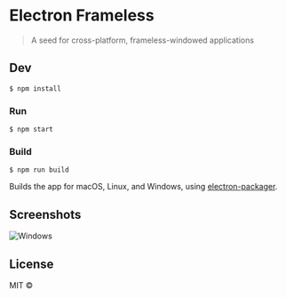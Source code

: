 # Electron Frameless

> A seed for cross-platform, frameless-windowed applications


## Dev

```
$ npm install
```

### Run

```
$ npm start
```

### Build

```
$ npm run build
```

Builds the app for macOS, Linux, and Windows, using [electron-packager](https://github.com/electron-userland/electron-packager).

## Screenshots
![Windows](http://i.imgur.com/WyjTRc3.png)

## License

MIT © [](https://twitter.com/deadsl0th)
